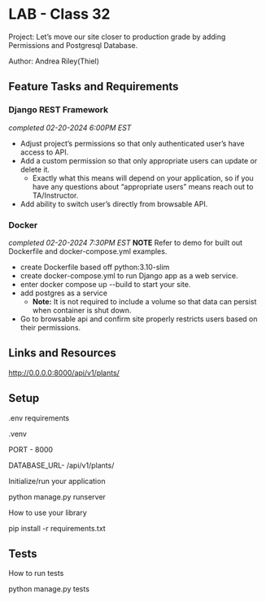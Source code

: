 # LAB - Class 32

Project: Let’s move our site closer to production grade by adding Permissions and Postgresql Database.

Author: Andrea Riley(Thiel)

## Feature Tasks and Requirements

### Django REST Framework

*completed 02-20-2024 6:00PM EST*

- Adjust project’s permissions so that only authenticated user’s have access to API.
- Add a custom permission so that only appropriate users can update or delete it.
  - Exactly what this means will depend on your application, so if you have any questions about “appropriate users” means reach out to TA/Instructor.
- Add ability to switch user’s directly from browsable API.

### Docker

*completed 02-20-2024 7:30PM EST*
**NOTE** Refer to demo for built out Dockerfile and docker-compose.yml examples.

- create Dockerfile based off python:3.10-slim
- create docker-compose.yml to run Django app as a web service.
- enter docker compose up --build to start your site.
- add postgres as a service
  - **Note:** It is not required to include a volume so that data can persist when container is shut down.
- Go to browsable api and confirm site properly restricts users based on their permissions.

## Links and Resources

http://0.0.0.0:8000/api/v1/plants/

## Setup

.env requirements

  .venv

  PORT - 8000

  DATABASE_URL- /api/v1/plants/

Initialize/run your application

  python manage.py runserver

How to use your library

  pip install -r requirements.txt

## Tests

How to run tests

  python manage.py tests

